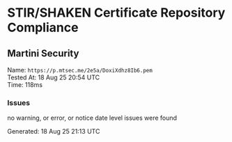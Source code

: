 # STIR/SHAKEN Certificate Repository Compliance

## Martini Security

Name: `https://p.mtsec.me/2e5a/DoxiXdhz8Ib6.pem`\
Tested At: 18 Aug 25 20:54 UTC\
Time: 118ms

### Issues

no warning, or error, or notice date level issues were found

Generated: 18 Aug 25 21:13 UTC